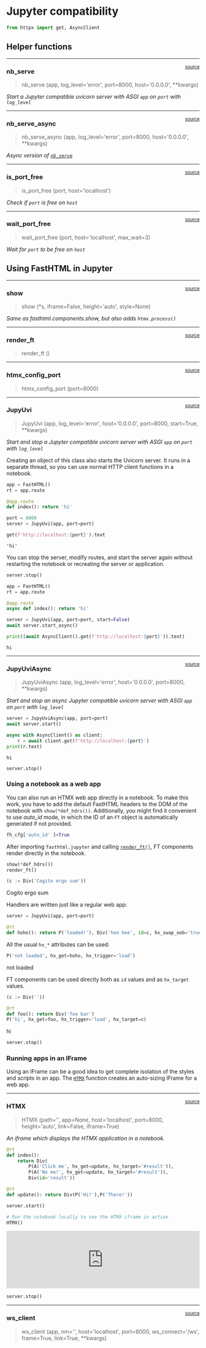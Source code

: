 # Jupyter compatibility


<!-- WARNING: THIS FILE WAS AUTOGENERATED! DO NOT EDIT! -->

``` python
from httpx import get, AsyncClient
```

## Helper functions

------------------------------------------------------------------------

<a
href="https://github.com/AnswerDotAI/fasthtml/blob/main/fasthtml/jupyter.py#L21"
target="_blank" style="float:right; font-size:smaller">source</a>

### nb_serve

>  nb_serve (app, log_level='error', port=8000, host='0.0.0.0', **kwargs)

*Start a Jupyter compatible uvicorn server with ASGI `app` on `port`
with `log_level`*

------------------------------------------------------------------------

<a
href="https://github.com/AnswerDotAI/fasthtml/blob/main/fasthtml/jupyter.py#L31"
target="_blank" style="float:right; font-size:smaller">source</a>

### nb_serve_async

>  nb_serve_async (app, log_level='error', port=8000, host='0.0.0.0',
>                      **kwargs)

*Async version of
[`nb_serve`](https://www.fastht.ml/docs/api/jupyter.html#nb_serve)*

------------------------------------------------------------------------

<a
href="https://github.com/AnswerDotAI/fasthtml/blob/main/fasthtml/jupyter.py#L39"
target="_blank" style="float:right; font-size:smaller">source</a>

### is_port_free

>  is_port_free (port, host='localhost')

*Check if `port` is free on `host`*

------------------------------------------------------------------------

<a
href="https://github.com/AnswerDotAI/fasthtml/blob/main/fasthtml/jupyter.py#L50"
target="_blank" style="float:right; font-size:smaller">source</a>

### wait_port_free

>  wait_port_free (port, host='localhost', max_wait=3)

*Wait for `port` to be free on `host`*

## Using FastHTML in Jupyter

------------------------------------------------------------------------

<a
href="https://github.com/AnswerDotAI/fasthtml/blob/main/fasthtml/components.py#L128"
target="_blank" style="float:right; font-size:smaller">source</a>

### show

>  show (*s, iframe=False, height='auto', style=None)

*Same as fasthtml.components.show, but also adds `htmx.process()`*

------------------------------------------------------------------------

<a
href="https://github.com/AnswerDotAI/fasthtml/blob/main/fasthtml/jupyter.py#L65"
target="_blank" style="float:right; font-size:smaller">source</a>

### render_ft

>  render_ft ()

------------------------------------------------------------------------

<a
href="https://github.com/AnswerDotAI/fasthtml/blob/main/fasthtml/jupyter.py#L70"
target="_blank" style="float:right; font-size:smaller">source</a>

### htmx_config_port

>  htmx_config_port (port=8000)

------------------------------------------------------------------------

<a
href="https://github.com/AnswerDotAI/fasthtml/blob/main/fasthtml/jupyter.py#L81"
target="_blank" style="float:right; font-size:smaller">source</a>

### JupyUvi

>  JupyUvi (app, log_level='error', host='0.0.0.0', port=8000, start=True,
>               **kwargs)

*Start and stop a Jupyter compatible uvicorn server with ASGI `app` on
`port` with `log_level`*

Creating an object of this class also starts the Uvicorn server. It runs
in a separate thread, so you can use normal HTTP client functions in a
notebook.

``` python
app = FastHTML()
rt = app.route

@app.route
def index(): return 'hi'

port = 8000
server = JupyUvi(app, port=port)
```

<script>
document.body.addEventListener('htmx:configRequest', (event) => {
    if(event.detail.path.includes('://')) return;
    htmx.config.selfRequestsOnly=false;
    event.detail.path = `${location.protocol}//${location.hostname}:8000${event.detail.path}`;
});
</script>

``` python
get(f'http://localhost:{port}').text
```

    'hi'

You can stop the server, modify routes, and start the server again
without restarting the notebook or recreating the server or application.

``` python
server.stop()
```

``` python
app = FastHTML()
rt = app.route

@app.route
async def index(): return 'hi'

server = JupyUvi(app, port=port, start=False)
await server.start_async()
```

<script>
document.body.addEventListener('htmx:configRequest', (event) => {
    if(event.detail.path.includes('://')) return;
    htmx.config.selfRequestsOnly=false;
    event.detail.path = `${location.protocol}//${location.hostname}:8000${event.detail.path}`;
});
</script>

``` python
print((await AsyncClient().get(f'http://localhost:{port}')).text)
```

    hi

------------------------------------------------------------------------

<a
href="https://github.com/AnswerDotAI/fasthtml/blob/main/fasthtml/jupyter.py#L101"
target="_blank" style="float:right; font-size:smaller">source</a>

### JupyUviAsync

>  JupyUviAsync (app, log_level='error', host='0.0.0.0', port=8000,
>                    **kwargs)

*Start and stop an async Jupyter compatible uvicorn server with ASGI
`app` on `port` with `log_level`*

``` python
server = JupyUviAsync(app, port=port)
await server.start()
```

<script>
document.body.addEventListener('htmx:configRequest', (event) => {
    if(event.detail.path.includes('://')) return;
    htmx.config.selfRequestsOnly=false;
    event.detail.path = `${location.protocol}//${location.hostname}:8000${event.detail.path}`;
});
</script>

``` python
async with AsyncClient() as client:
    r = await client.get(f'http://localhost:{port}')
print(r.text)
```

    hi

``` python
server.stop()
```

### Using a notebook as a web app

You can also run an HTMX web app directly in a notebook. To make this
work, you have to add the default FastHTML headers to the DOM of the
notebook with `show(*def_hdrs())`. Additionally, you might find it
convenient to use *auto_id* mode, in which the ID of an `FT` object is
automatically generated if not provided.

``` python
fh_cfg['auto_id' ]=True
```

After importing `fasthtml.jupyter` and calling
[`render_ft()`](https://www.fastht.ml/docs/api/jupyter.html#render_ft),
FT components render directly in the notebook.

``` python
show(*def_hdrs())
render_ft()
```

<meta charset="utf-8">
<meta name="viewport" content="width=device-width, initial-scale=1, viewport-fit=cover">
<script src="https://unpkg.com/htmx.org@2.0.4/dist/htmx.min.js"></script><script src="https://cdn.jsdelivr.net/gh/answerdotai/fasthtml-js@1.0.12/fasthtml.js"></script><script src="https://cdn.jsdelivr.net/gh/answerdotai/surreal@main/surreal.js"></script><script src="https://cdn.jsdelivr.net/gh/gnat/css-scope-inline@main/script.js"></script><script id="_7KKmEIAnRE_-M4c4Lf5dJg">if (window.htmx) htmx.process(document.body)</script>

``` python
(c := Div('Cogito ergo sum'))
```

<div id="_NNvXojeGS-eH1SZLG-pE4Q">

<div id="_vzHRxQNEQiaSQnLdUFq2Mg">

Cogito ergo sum

</div>

<script id="_SN7to4-bQ5O09J6vs2UvNA">if (window.htmx) htmx.process(document.body)</script>

</div>

Handlers are written just like a regular web app:

``` python
server = JupyUvi(app, port=port)
```

<script>
document.body.addEventListener('htmx:configRequest', (event) => {
    if(event.detail.path.includes('://')) return;
    htmx.config.selfRequestsOnly=false;
    event.detail.path = `${location.protocol}//${location.hostname}:8000${event.detail.path}`;
});
</script>

``` python
@rt
def hoho(): return P('loaded!'), Div('hee hee', id=c, hx_swap_oob='true')
```

All the usual `hx_*` attributes can be used:

``` python
P('not loaded', hx_get=hoho, hx_trigger='load')
```

<div id="_l0IdURqdSRu46RNQQPmMvA">

<p hx-get="/hoho" hx-trigger="load" id="_WUPc1vlnQUStT30OWNXAHQ">

not loaded
</p>

<script id="_o4Z4wNOxQXum9LI9N-YhRw">if (window.htmx) htmx.process(document.body)</script>

</div>

FT components can be used directly both as `id` values and as
`hx_target` values.

``` python
(c := Div(''))
```

<div id="_C4mtvDiLQPyjFBL_N9guOQ">

<div id="_dazDkLiNRi_5IRjKxnDApQ">

</div>

<script id="_wBaWxkrPTeyFjAjoTOAjaw">if (window.htmx) htmx.process(document.body)</script>

</div>

``` python
@rt
def foo(): return Div('foo bar')
P('hi', hx_get=foo, hx_trigger='load', hx_target=c)
```

<div id="_mmZ8zN0IQRWcwaaJuPD17g">

<p hx-get="/foo" hx-trigger="load" hx-target="#_dazDkLiNRi_5IRjKxnDApQ" id="_21sjPwFeSPKp3vncj4YJrQ">

hi
</p>

<script id="_iy4Ov4wQRsuuB6ekh8semw">if (window.htmx) htmx.process(document.body)</script>

</div>

``` python
server.stop()
```

### Running apps in an IFrame

Using an IFrame can be a good idea to get complete isolation of the
styles and scripts in an app. The
[`HTMX`](https://www.fastht.ml/docs/api/jupyter.html#htmx) function
creates an auto-sizing IFrame for a web app.

------------------------------------------------------------------------

<a
href="https://github.com/AnswerDotAI/fasthtml/blob/main/fasthtml/jupyter.py#L114"
target="_blank" style="float:right; font-size:smaller">source</a>

### HTMX

>  HTMX (path='', app=None, host='localhost', port=8000, height='auto',
>            link=False, iframe=True)

*An iframe which displays the HTMX application in a notebook.*

``` python
@rt
def index():
    return Div(
        P(A('Click me', hx_get=update, hx_target='#result')),
        P(A('No me!', hx_get=update, hx_target='#result')),
        Div(id='result'))

@rt
def update(): return Div(P('Hi!'),P('There!'))
```

``` python
server.start()
```

``` python
# Run the notebook locally to see the HTMX iframe in action
HTMX()
```

<iframe src="http://localhost:8000" style="width: 100%; height: auto; border: none;" onload="{
        let frame = this;
        window.addEventListener('message', function(e) {
            if (e.source !== frame.contentWindow) return; // Only proceed if the message is from this iframe
            if (e.data.height) frame.style.height = (e.data.height+1) + 'px';
        }, false);
    }" allow="accelerometer; autoplay; camera; clipboard-read; clipboard-write; display-capture; encrypted-media; fullscreen; gamepad; geolocation; gyroscope; hid; identity-credentials-get; idle-detection; magnetometer; microphone; midi; payment; picture-in-picture; publickey-credentials-get; screen-wake-lock; serial; usb; web-share; xr-spatial-tracking"></iframe> 

``` python
server.stop()
```

------------------------------------------------------------------------

<a
href="https://github.com/AnswerDotAI/fasthtml/blob/main/fasthtml/jupyter.py#L135"
target="_blank" style="float:right; font-size:smaller">source</a>

### ws_client

>  ws_client (app, nm='', host='localhost', port=8000, ws_connect='/ws',
>                 frame=True, link=True, **kwargs)
